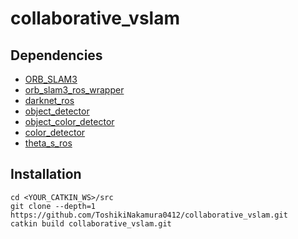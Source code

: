 # collaborative_vslam

## Dependencies
- [ORB_SLAM3](https://github.com/ToshikiNakamura0412/ORB_SLAM3)
- [orb_slam3_ros_wrapper](https://github.com/ToshikiNakamura0412/orb_slam3_ros_wrapper)
- [darknet_ros](https://github.com/ToshikiNakamura0412/darknet_ros)
- [object_detector](https://github.com/TakuKarasawa/object_detector)
- [object_color_detector](https://github.com/TakuKarasawa/object_color_detector)
- [color_detector](https://github.com/RenFukatsu/color_detector)
- [theta_s_ros](https://github.com/amslabtech/theta_s_ros)

## Installation
```
cd <YOUR_CATKIN_WS>/src
git clone --depth=1 https://github.com/ToshikiNakamura0412/collaborative_vslam.git
catkin build collaborative_vslam.git
```
